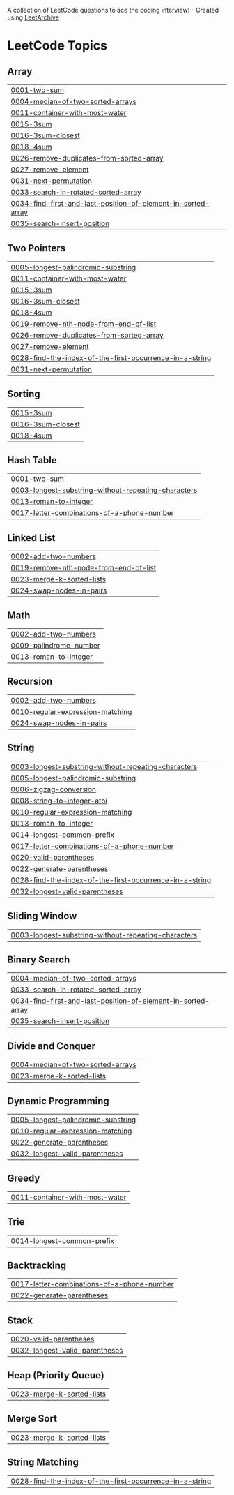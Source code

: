 A collection of LeetCode questions to ace the coding interview! - Created using [LeetArchive](https://github.com/anujlunawat/LeetArchive)


<!---LeetCode Topics Start-->
# LeetCode Topics
## Array
|  |
| ------- |
| [0001-two-sum](https://github.com/manojdintakurti/LeetCode/tree/main/LeetCode/0001-two-sum) |
| [0004-median-of-two-sorted-arrays](https://github.com/manojdintakurti/LeetCode/tree/main/LeetCode/0004-median-of-two-sorted-arrays) |
| [0011-container-with-most-water](https://github.com/manojdintakurti/LeetCode/tree/main/LeetCode/0011-container-with-most-water) |
| [0015-3sum](https://github.com/manojdintakurti/LeetCode/tree/main/LeetCode/0015-3sum) |
| [0016-3sum-closest](https://github.com/manojdintakurti/LeetCode/tree/main/LeetCode/0016-3sum-closest) |
| [0018-4sum](https://github.com/manojdintakurti/LeetCode/tree/main/LeetCode/0018-4sum) |
| [0026-remove-duplicates-from-sorted-array](https://github.com/manojdintakurti/LeetCode/tree/main/LeetCode/0026-remove-duplicates-from-sorted-array) |
| [0027-remove-element](https://github.com/manojdintakurti/LeetCode/tree/main/LeetCode/0027-remove-element) |
| [0031-next-permutation](https://github.com/manojdintakurti/LeetCode/tree/main/LeetCode/0031-next-permutation) |
| [0033-search-in-rotated-sorted-array](https://github.com/manojdintakurti/LeetCode/tree/main/LeetCode/0033-search-in-rotated-sorted-array) |
| [0034-find-first-and-last-position-of-element-in-sorted-array](https://github.com/manojdintakurti/LeetCode/tree/main/LeetCode/0034-find-first-and-last-position-of-element-in-sorted-array) |
| [0035-search-insert-position](https://github.com/manojdintakurti/LeetCode/tree/main/LeetCode/0035-search-insert-position) |
## Two Pointers
|  |
| ------- |
| [0005-longest-palindromic-substring](https://github.com/manojdintakurti/LeetCode/tree/main/LeetCode/0005-longest-palindromic-substring) |
| [0011-container-with-most-water](https://github.com/manojdintakurti/LeetCode/tree/main/LeetCode/0011-container-with-most-water) |
| [0015-3sum](https://github.com/manojdintakurti/LeetCode/tree/main/LeetCode/0015-3sum) |
| [0016-3sum-closest](https://github.com/manojdintakurti/LeetCode/tree/main/LeetCode/0016-3sum-closest) |
| [0018-4sum](https://github.com/manojdintakurti/LeetCode/tree/main/LeetCode/0018-4sum) |
| [0019-remove-nth-node-from-end-of-list](https://github.com/manojdintakurti/LeetCode/tree/main/LeetCode/0019-remove-nth-node-from-end-of-list) |
| [0026-remove-duplicates-from-sorted-array](https://github.com/manojdintakurti/LeetCode/tree/main/LeetCode/0026-remove-duplicates-from-sorted-array) |
| [0027-remove-element](https://github.com/manojdintakurti/LeetCode/tree/main/LeetCode/0027-remove-element) |
| [0028-find-the-index-of-the-first-occurrence-in-a-string](https://github.com/manojdintakurti/LeetCode/tree/main/LeetCode/0028-find-the-index-of-the-first-occurrence-in-a-string) |
| [0031-next-permutation](https://github.com/manojdintakurti/LeetCode/tree/main/LeetCode/0031-next-permutation) |
## Sorting
|  |
| ------- |
| [0015-3sum](https://github.com/manojdintakurti/LeetCode/tree/main/LeetCode/0015-3sum) |
| [0016-3sum-closest](https://github.com/manojdintakurti/LeetCode/tree/main/LeetCode/0016-3sum-closest) |
| [0018-4sum](https://github.com/manojdintakurti/LeetCode/tree/main/LeetCode/0018-4sum) |
## Hash Table
|  |
| ------- |
| [0001-two-sum](https://github.com/manojdintakurti/LeetCode/tree/main/LeetCode/0001-two-sum) |
| [0003-longest-substring-without-repeating-characters](https://github.com/manojdintakurti/LeetCode/tree/main/LeetCode/0003-longest-substring-without-repeating-characters) |
| [0013-roman-to-integer](https://github.com/manojdintakurti/LeetCode/tree/main/LeetCode/0013-roman-to-integer) |
| [0017-letter-combinations-of-a-phone-number](https://github.com/manojdintakurti/LeetCode/tree/main/LeetCode/0017-letter-combinations-of-a-phone-number) |
## Linked List
|  |
| ------- |
| [0002-add-two-numbers](https://github.com/manojdintakurti/LeetCode/tree/main/LeetCode/0002-add-two-numbers) |
| [0019-remove-nth-node-from-end-of-list](https://github.com/manojdintakurti/LeetCode/tree/main/LeetCode/0019-remove-nth-node-from-end-of-list) |
| [0023-merge-k-sorted-lists](https://github.com/manojdintakurti/LeetCode/tree/main/LeetCode/0023-merge-k-sorted-lists) |
| [0024-swap-nodes-in-pairs](https://github.com/manojdintakurti/LeetCode/tree/main/LeetCode/0024-swap-nodes-in-pairs) |
## Math
|  |
| ------- |
| [0002-add-two-numbers](https://github.com/manojdintakurti/LeetCode/tree/main/LeetCode/0002-add-two-numbers) |
| [0009-palindrome-number](https://github.com/manojdintakurti/LeetCode/tree/main/LeetCode/0009-palindrome-number) |
| [0013-roman-to-integer](https://github.com/manojdintakurti/LeetCode/tree/main/LeetCode/0013-roman-to-integer) |
## Recursion
|  |
| ------- |
| [0002-add-two-numbers](https://github.com/manojdintakurti/LeetCode/tree/main/LeetCode/0002-add-two-numbers) |
| [0010-regular-expression-matching](https://github.com/manojdintakurti/LeetCode/tree/main/LeetCode/0010-regular-expression-matching) |
| [0024-swap-nodes-in-pairs](https://github.com/manojdintakurti/LeetCode/tree/main/LeetCode/0024-swap-nodes-in-pairs) |
## String
|  |
| ------- |
| [0003-longest-substring-without-repeating-characters](https://github.com/manojdintakurti/LeetCode/tree/main/LeetCode/0003-longest-substring-without-repeating-characters) |
| [0005-longest-palindromic-substring](https://github.com/manojdintakurti/LeetCode/tree/main/LeetCode/0005-longest-palindromic-substring) |
| [0006-zigzag-conversion](https://github.com/manojdintakurti/LeetCode/tree/main/LeetCode/0006-zigzag-conversion) |
| [0008-string-to-integer-atoi](https://github.com/manojdintakurti/LeetCode/tree/main/LeetCode/0008-string-to-integer-atoi) |
| [0010-regular-expression-matching](https://github.com/manojdintakurti/LeetCode/tree/main/LeetCode/0010-regular-expression-matching) |
| [0013-roman-to-integer](https://github.com/manojdintakurti/LeetCode/tree/main/LeetCode/0013-roman-to-integer) |
| [0014-longest-common-prefix](https://github.com/manojdintakurti/LeetCode/tree/main/LeetCode/0014-longest-common-prefix) |
| [0017-letter-combinations-of-a-phone-number](https://github.com/manojdintakurti/LeetCode/tree/main/LeetCode/0017-letter-combinations-of-a-phone-number) |
| [0020-valid-parentheses](https://github.com/manojdintakurti/LeetCode/tree/main/LeetCode/0020-valid-parentheses) |
| [0022-generate-parentheses](https://github.com/manojdintakurti/LeetCode/tree/main/LeetCode/0022-generate-parentheses) |
| [0028-find-the-index-of-the-first-occurrence-in-a-string](https://github.com/manojdintakurti/LeetCode/tree/main/LeetCode/0028-find-the-index-of-the-first-occurrence-in-a-string) |
| [0032-longest-valid-parentheses](https://github.com/manojdintakurti/LeetCode/tree/main/LeetCode/0032-longest-valid-parentheses) |
## Sliding Window
|  |
| ------- |
| [0003-longest-substring-without-repeating-characters](https://github.com/manojdintakurti/LeetCode/tree/main/LeetCode/0003-longest-substring-without-repeating-characters) |
## Binary Search
|  |
| ------- |
| [0004-median-of-two-sorted-arrays](https://github.com/manojdintakurti/LeetCode/tree/main/LeetCode/0004-median-of-two-sorted-arrays) |
| [0033-search-in-rotated-sorted-array](https://github.com/manojdintakurti/LeetCode/tree/main/LeetCode/0033-search-in-rotated-sorted-array) |
| [0034-find-first-and-last-position-of-element-in-sorted-array](https://github.com/manojdintakurti/LeetCode/tree/main/LeetCode/0034-find-first-and-last-position-of-element-in-sorted-array) |
| [0035-search-insert-position](https://github.com/manojdintakurti/LeetCode/tree/main/LeetCode/0035-search-insert-position) |
## Divide and Conquer
|  |
| ------- |
| [0004-median-of-two-sorted-arrays](https://github.com/manojdintakurti/LeetCode/tree/main/LeetCode/0004-median-of-two-sorted-arrays) |
| [0023-merge-k-sorted-lists](https://github.com/manojdintakurti/LeetCode/tree/main/LeetCode/0023-merge-k-sorted-lists) |
## Dynamic Programming
|  |
| ------- |
| [0005-longest-palindromic-substring](https://github.com/manojdintakurti/LeetCode/tree/main/LeetCode/0005-longest-palindromic-substring) |
| [0010-regular-expression-matching](https://github.com/manojdintakurti/LeetCode/tree/main/LeetCode/0010-regular-expression-matching) |
| [0022-generate-parentheses](https://github.com/manojdintakurti/LeetCode/tree/main/LeetCode/0022-generate-parentheses) |
| [0032-longest-valid-parentheses](https://github.com/manojdintakurti/LeetCode/tree/main/LeetCode/0032-longest-valid-parentheses) |
## Greedy
|  |
| ------- |
| [0011-container-with-most-water](https://github.com/manojdintakurti/LeetCode/tree/main/LeetCode/0011-container-with-most-water) |
## Trie
|  |
| ------- |
| [0014-longest-common-prefix](https://github.com/manojdintakurti/LeetCode/tree/main/LeetCode/0014-longest-common-prefix) |
## Backtracking
|  |
| ------- |
| [0017-letter-combinations-of-a-phone-number](https://github.com/manojdintakurti/LeetCode/tree/main/LeetCode/0017-letter-combinations-of-a-phone-number) |
| [0022-generate-parentheses](https://github.com/manojdintakurti/LeetCode/tree/main/LeetCode/0022-generate-parentheses) |
## Stack
|  |
| ------- |
| [0020-valid-parentheses](https://github.com/manojdintakurti/LeetCode/tree/main/LeetCode/0020-valid-parentheses) |
| [0032-longest-valid-parentheses](https://github.com/manojdintakurti/LeetCode/tree/main/LeetCode/0032-longest-valid-parentheses) |
## Heap (Priority Queue)
|  |
| ------- |
| [0023-merge-k-sorted-lists](https://github.com/manojdintakurti/LeetCode/tree/main/LeetCode/0023-merge-k-sorted-lists) |
## Merge Sort
|  |
| ------- |
| [0023-merge-k-sorted-lists](https://github.com/manojdintakurti/LeetCode/tree/main/LeetCode/0023-merge-k-sorted-lists) |
## String Matching
|  |
| ------- |
| [0028-find-the-index-of-the-first-occurrence-in-a-string](https://github.com/manojdintakurti/LeetCode/tree/main/LeetCode/0028-find-the-index-of-the-first-occurrence-in-a-string) |
<!---LeetCode Topics End-->